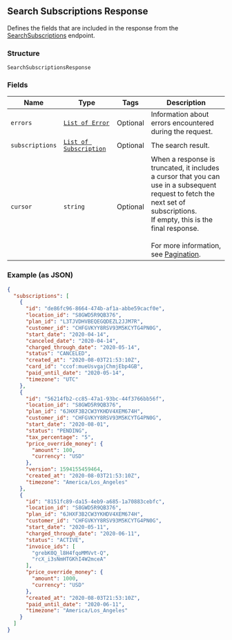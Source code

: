 ## Search Subscriptions Response

Defines the fields that are included in the response from the
[SearchSubscriptions](#endpoint-subscriptions-searchsubscriptions) endpoint.

### Structure

`SearchSubscriptionsResponse`

### Fields

| Name | Type | Tags | Description |
|  --- | --- | --- | --- |
| `errors` | [`List of Error`](/doc/models/error.md) | Optional | Information about errors encountered during the request. |
| `subscriptions` | [`List of Subscription`](/doc/models/subscription.md) | Optional | The search result. |
| `cursor` | `string` | Optional | When a response is truncated, it includes a cursor that you can <br>use in a subsequent request to fetch the next set of subscriptions. <br>If empty, this is the final response.<br><br>For more information, see [Pagination](https://developer.squareup.com/docs/docs/working-with-apis/pagination). |

### Example (as JSON)

```json
{
  "subscriptions": [
    {
      "id": "de86fc96-8664-474b-af1a-abbe59cacf0e",
      "location_id": "S8GWD5R9QB376",
      "plan_id": "L3TJVDHVBEQEGQDEZL2JJM7R",
      "customer_id": "CHFGVKYY8RSV93M5KCYTG4PN0G",
      "start_date": "2020-04-14",
      "canceled_date": "2020-04-14",
      "charged_through_date": "2020-05-14",
      "status": "CANCELED",
      "created_at": "2020-08-03T21:53:10Z",
      "card_id": "ccof:mueUsvgajChmjEbp4GB",
      "paid_until_date": "2020-05-14",
      "timezone": "UTC"
    },
    {
      "id": "56214fb2-cc85-47a1-93bc-44f3766bb56f",
      "location_id": "S8GWD5R9QB376",
      "plan_id": "6JHXF3B2CW3YKHDV4XEM674H",
      "customer_id": "CHFGVKYY8RSV93M5KCYTG4PN0G",
      "start_date": "2020-08-01",
      "status": "PENDING",
      "tax_percentage": "5",
      "price_override_money": {
        "amount": 100,
        "currency": "USD"
      },
      "version": 1594155459464,
      "created_at": "2020-08-03T21:53:10Z",
      "timezone": "America/Los_Angeles"
    },
    {
      "id": "8151fc89-da15-4eb9-a685-1a70883cebfc",
      "location_id": "S8GWD5R9QB376",
      "plan_id": "6JHXF3B2CW3YKHDV4XEM674H",
      "customer_id": "CHFGVKYY8RSV93M5KCYTG4PN0G",
      "start_date": "2020-05-11",
      "charged_through_date": "2020-06-11",
      "status": "ACTIVE",
      "invoice_ids": [
        "grebK0Q_l8H4fqoMMVvt-Q",
        "rcX_i3sNmHTGKhI4W2mceA"
      ],
      "price_override_money": {
        "amount": 1000,
        "currency": "USD"
      },
      "created_at": "2020-08-03T21:53:10Z",
      "paid_until_date": "2020-06-11",
      "timezone": "America/Los_Angeles"
    }
  ]
}
```

